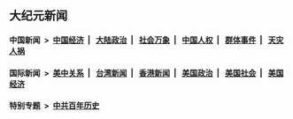 ## 大纪元新闻

#### 中国新闻 &nbsp;>&nbsp; [中国经济](indexes/ncid283/README.md?09120445) &nbsp;| &nbsp; [大陆政治](indexes/ncid277/README.md?09120445) &nbsp;| &nbsp; [社会万象](indexes/ncid282/README.md?09120445) &nbsp;| &nbsp; [中国人权](indexes/ncid278/README.md?09120445) &nbsp;| &nbsp; [群体事件](indexes/ncid279/README.md?09120445) &nbsp;| &nbsp; [天灾人祸](indexes/ncid280/README.md?09120445)

#### 国际新闻 &nbsp;>&nbsp; [美中关系](indexes/nf1412576/README.md?09120445) &nbsp;| &nbsp; [台湾新闻](indexes/ncid1349361/README.md?09120445) &nbsp;| &nbsp; [香港新闻](indexes/ncid1349362/README.md?09120445) &nbsp;| &nbsp; [美国政治](indexes/ncid1078159/README.md?09120445) &nbsp;| &nbsp; [美国社会](indexes/ncid1078160/README.md?09120445) &nbsp;| &nbsp; [美国经济](indexes/ncid1078158/README.md?09120445)

#### 特别专题 &nbsp;>&nbsp; [中共百年历史](https://github.com/easy2view/epoch-special/blob/master/README.md?09120445)  

